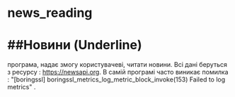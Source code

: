 # news_reading
##Новини (Underline)
=============

програма, надає змогу користувачеві, читати новини. Всі дані беруться з ресурсу : https://newsapi.org.
В самій програмі часто виникає помилка :  "[boringssl] boringssl_metrics_log_metric_block_invoke(153) Failed to log metrics" .


